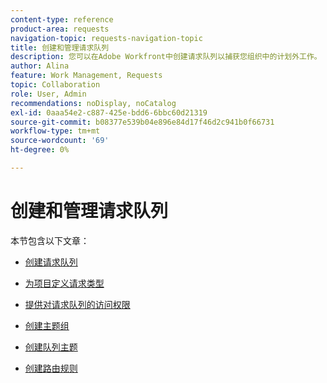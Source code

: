 ```yaml
---
content-type: reference
product-area: requests
navigation-topic: requests-navigation-topic
title: 创建和管理请求队列
description: 您可以在Adobe Workfront中创建请求队列以捕获您组织中的计划外工作。 以下文章介绍如何配置项目以使其用作请求队列。
author: Alina
feature: Work Management, Requests
topic: Collaboration
role: User, Admin
recommendations: noDisplay, noCatalog
exl-id: 0aaa54e2-c887-425e-bdd6-6bbc60d21319
source-git-commit: b08377e539b04e896e84d17f46d2c941b0f66731
workflow-type: tm+mt
source-wordcount: '69'
ht-degree: 0%

---
```


# 创建和管理请求队列

本节包含以下文章：

* [创建请求队列](../../../manage-work/requests/create-and-manage-request-queues/create-request-queue.md)
* [为项目定义请求类型](../../../manage-work/requests/create-and-manage-request-queues/define-request-types-for-project.md)
* [提供对请求队列的访问权限](../../../manage-work/requests/create-and-manage-request-queues/provide-access-to-request-queues.md)
* [创建主题组](../../../manage-work/requests/create-and-manage-request-queues/create-topic-groups.md)
* [创建队列主题](../../../manage-work/requests/create-and-manage-request-queues/create-queue-topics.md)
* [创建路由规则](../../../manage-work/requests/create-and-manage-request-queues/create-routing-rules.md)

  <!--
  <li><a href="../../../manage-work/requests/create-and-manage-request-queues/queue-details-tab-overview.md" class="MCXref xref" xrefformat="{para}">Overview of the Queue Details tab in a project</a> </li>
  -->
